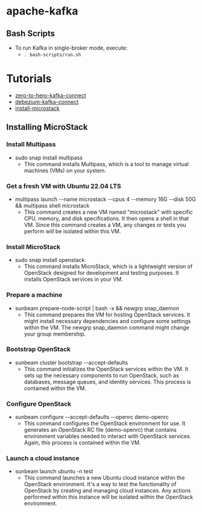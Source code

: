 # apache-kafka

## Bash Scripts
* To run Kafka in single-broker mode, execute:
  * ```. bash-scripts/run.sh```

# Tutorials
* [zero-to-hero-kafka-connect](https://github.com/confluentinc/demo-scene/blob/master/kafka-connect-zero-to-hero/demo_zero-to-hero-with-kafka-connect.adoc)
* [debezium-kafka-connect](https://debezium.io/documentation/reference/stable/architecture.html)
* [install-microstack](https://microstack.run)

## Installing MicroStack
### Install Multipass
* sudo snap install multipass
  * This command installs Multipass, which is a tool to manage virtual machines (VMs) on your system.
### Get a fresh VM with Ubuntu 22.04 LTS
* multipass launch --name microstack --cpus 4 --memory 16G --disk 50G && multipass shell microstack
  * This command creates a new VM named "microstack" with specific CPU, memory, and disk specifications. It then opens a shell in that VM. Since this command creates a VM, any changes or tests you perform will be isolated within this VM.
### Install MicroStack
* sudo snap install openstack
  * This command installs MicroStack, which is a lightweight version of OpenStack designed for development and testing purposes. It installs OpenStack services in your VM.
### Prepare a machine
* sunbeam prepare-node-script | bash -x && newgrp snap_daemon
  * This command prepares the VM for hosting OpenStack services. It might install necessary dependencies and configure some settings within the VM. The newgrp snap_daemon command might change your group membership.
### Bootstrap OpenStack
* sunbeam cluster bootstrap --accept-defaults
  * This command initializes the OpenStack services within the VM. It sets up the necessary components to run OpenStack, such as databases, message queues, and identity services. This process is contained within the VM.
### Configure OpenStack
* sunbeam configure --accept-defaults --openrc demo-openrc
  * This command configures the OpenStack environment for use. It generates an OpenStack RC file (demo-openrc) that contains environment variables needed to interact with OpenStack services. Again, this process is contained within the VM.
### Launch a cloud instance
* sunbeam launch ubuntu -n test
  * This command launches a new Ubuntu cloud instance within the OpenStack environment. It's a way to test the functionality of OpenStack by creating and managing cloud instances. Any actions performed within this instance will be isolated within the OpenStack environment.
